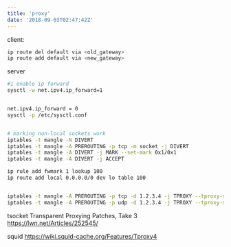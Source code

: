 ```yaml
---
title: 'proxy'
date: '2018-09-03T02:47:42Z'
---
```



client:
```bash
ip route del default via <old_gateway>
ip route add default via <new_gateway>

```

server
```bash
#1 enable ip forward
sysctl -w net.ipv4.ip_forward=1


net.ipv4.ip_forward = 0
sysctl -p /etc/sysctl.conf 


# marking non-local sockets work 
iptables -t mangle -N DIVERT
iptables -t mangle -A PREROUTING -p tcp -m socket -j DIVERT
iptables -t mangle -A DIVERT -j MARK --set-mark 0x1/0x1
iptables -t mangle -A DIVERT -j ACCEPT

ip rule add fwmark 1 lookup 100
ip route add local 0.0.0.0/0 dev lo table 100


iptables -t mangle -A PREROUTING -p tcp -d 1.2.3.4 -j TPROXY --tproxy-mark 0x1/0x1 --on-port 50080
iptables -t mangle -A PREROUTING -p udp -d 1.2.3.4 -j TPROXY --tproxy-mark 0x1/0x1 --on-port 50080


```


tsocket
Transparent Proxying Patches, Take 3
https://lwn.net/Articles/252545/

squid
https://wiki.squid-cache.org/Features/Tproxy4

